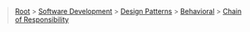 > [Root](../../../../index.md) > [Software Development](<../../../Software Development.md>) > [Design Patterns](<../../Design Patterns.md>) > [Behavioral](../Behavioral.md) > [Chain of Responsibility](<Chain of Responsibility.md>)

